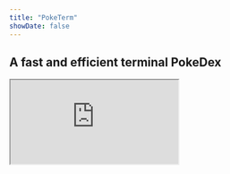 ```yaml
---
title: "PokeTerm"
showDate: false
---
```


## A fast and efficient terminal PokeDex

<iframe src="https://github.com/daltonsw/poketerm/releases/tag/0.3.0" ></iframe>
